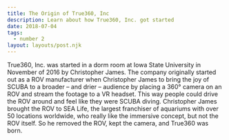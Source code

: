 ```yaml
---
title: The Origin of True360, Inc
description: Learn about how True360, Inc. got started
date: 2018-07-04
tags:
  - number 2
layout: layouts/post.njk
---
```

True360, Inc. was started in a dorm room at Iowa State University in November of 2016 by Christopher James. The company originally started out as a ROV manufacturer when Christopher James to bring the joy of SCUBA to a broader – and drier – audience by placing a 360° camera on an ROV and stream the footage to a VR headset. This way people could drive the ROV around and feel like they were SCUBA diving. Christopher James brought the ROV to SEA Life, the largest franchiser of aquariums with over 50 locations worldwide, who really like the immersive concept, but not the ROV itself. So he removed the ROV, kept the camera, and True360 was born.
